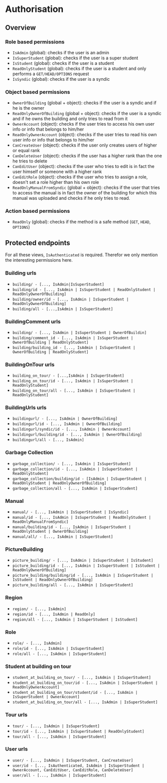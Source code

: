 # Authorisation

## Overview

### Role based permissions

- `IsAdmin` (global): checks if the user is an admin
- `IsSuperStudent` (global): checks if the user is a super student
- `IsStudent` (global): checks if the user is a student
- `ReadOnlyStudent` (global): checks if the user is a student and only performs a `GET/HEAD/OPTIONS` request
- `IsSyndic` (global): checks if the user is a syndic

### Object based permissions

- `OwnerOfBuilding` (global + object): checks if the user is a syndic and if he is the owner
- `ReadOnlyOwnerOfBuilding` (global + object): checks if the user is a syndic and if he owns the building and only tries
  to read from it
- `OwnerAccount` (object): checks if the user tries to access his own user info or info that belongs to him/her
- `ReadOnlyOwnerAccount` (object): checks if the user tries to read his own user info or info that belongs to him/her
- `CanCreateUser` (object): checks if the user only creates users of higher or equal rank
- `CanDeleteUser` (object): checks if the user has a higher rank than the one he tries to delete
- `CanEditUser` (object): checks if the user who tries to edit is in fact the user himself or someone with a higher rank
- `CanEditRole` (object): checks if the user who tries to assign a role, doesn't set a role higher than his own role
- `ReadOnlyManualFromSyndic` (global + object): checks if the user that tries to access the manual is in fact the owner of the
  building for which this manual was uploaded and checks if he only tries to read.

### Action based permissions

- `ReadOnly` (global): checks if the method is a safe method (`GET`, `HEAD`, `OPTIONS`)

## Protected endpoints

For all these views, `IsAuthenticated` is required. Therefor we only mention the interesting permissions here.

### Building urls

- `building/ - [..., IsAdmin|IsSuperStudent]`
- `building/id - [..., IsAdmin | IsSuperStudent | ReadOnlyStudent | ReadOnlyOwnerOfBuilding]`
- `building/owner/id - [..., IsAdmin | IsSuperStudent | ReadOnlyOwnerOfBuilding]`
- `building/all - [...,IsAdmin | IsSuperStudent]`

### BuildingComment urls

- `building/ - [..., IsAdmin | IsSuperStudent | OwnerOfBuildin]`
- `building/comment_id - [..., IsAdmin | IsSuperStudent | OwnerOfBuilding | ReadOnlyStudent]`
- `building/building_id - [..., IsAdmin | IsSuperStudent | OwnerOfBuilding | ReadOnlyStudent]`

### BuildingOnTour urls

- `building_on_tour/ - [...,IsAdmin | IsSuperStudent]`
- `building_on_tour/id - [..., IsAdmin | IsSuperStudent | ReadOnlyStudent]`
- `building_on_tour/all - [..., IsAdmin | IsSuperStudent | ReadOnlyStudent]`

### BuildingUrls urls

- `buildingurl/ - [..., IsAdmin | OwnerOfBuilding]`
- `buildingurl/id - [..., IsAdmin | OwnerOfBuilding]`
- `buildingurl/syndic/id - [..., IsAdmin | OwnerAccount]`
- `buildingurl/building/id - [..., IsAdmin | OwnerOfBuilding]`
- `buildingurl/all - [..., IsAdmin]`

### Garbage Collection

- `garbage_collection/ - [..., IsAdmin | IsSuperStudent]`
- `garbage_collection/id - [..., IsAdmin | IsSuperStudent | ReadOnlyStudent]`
- `garbage_collection/building/id - [IsAdmin | IsSuperStudent | ReadOnlyStudent | ReadOnlyOwnerOfBuilding]`
- `garbage_collection/all - [..., IsAdmin | IsSuperStudent]`

### Manual

- `manual/ - [..., IsAdmin | IsSuperStudent | IsSyndic]`
- `manual/id - [..., IsAdmin | IsSuperStudent | ReadOnlyStudent | ReadOnlyManualFromSyndic]`
- `manual/building/id - [..., IsAdmin | IsSuperStudent | ReadOnlyStudent | OwnerOfBuilding]`
- `manual/all/ - [..., IsAdmin | IsSuperStudent]`

### PictureBuilding

- `picture_building/ - [..., IsAdmin | IsSuperStudent | IsStudent]`
- `picture_building/id - [..., IsAdmin | IsSuperStudent | IsStudent | ReadOnlyOwnerOfBuilding]`
- `picture_building/building/id - [..., IsAdmin | IsSuperStudent | IsStudent | ReadOnlyOwnerOfBuilding]`
- `picture_building/all - [..., IsAdmin | IsSuperStudent]`

### Region

- `region/ - [..., IsAdmin]`
- `region/id - [..., IsAdmin | ReadOnly]`
- `region/all - [..., IsAdmin | IsSuperStudent | IsStudent]`

### Role

- `role/ - [..., IsAdmin]`
- `role/id - [..., IsAdmin | IsSuperStudent]`
- `role/all - [..., IsAdmin | IsSuperStudent]`

### Student at building on tour

- `student_at_building_on_tour/ - [..., IsAdmin | IsSuperStudent]`
- `student_at_building_on_tour/id - [..., IsAdmin | IsSuperStudent | ReadOnlyOwnerAccount]`
- `student_at_building_on_tour/student/id - [..., IsAdmin | IsSuperStudent | OwnerAccount]`
- `student_at_building_on_tour/all - [..., IsAdmin | IsSuperStudent]`

### Tour urls

- `tour/ - [..., IsAdmin | IsSuperStudent]`
- `tour/id - [..., IsAdmin | IsSuperStudent | ReadOnlyStudent]`
- `tour/all - [..., IsAdmin | IsSuperStudent]`

### User urls

- `user/ - [..., IsAdmin | IsSuperStudent, CanCreateUser]`
- `user/id - [..., IsAuthenticated, IsAdmin | IsSuperStudent | OwnerAccount, CanEditUser, CanEditRole, CanDeleteUser]`
- `user/all - [..., IsAdmin | IsSuperStudent]`